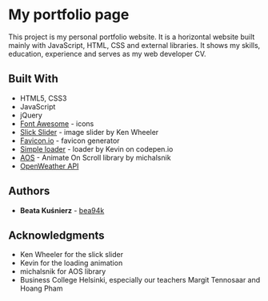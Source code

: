 # My portfolio page

This project is my personal portfolio website. It is a horizontal website built mainly with JavaScript, HTML, CSS and external libraries. It shows my skills, education, experience and serves as my web developer CV.

## Built With

- HTML5, CSS3
- JavaScript
- jQuery
- [Font Awesome](https://fontawesome.com/) - icons
- [Slick Slider](https://kenwheeler.github.io/slick/) - image slider by Ken Wheeler
- [Favicon.io](https://favicon.io/) - favicon generator
- [Simple loader](https://codepen.io/I-is-kevin/details/jqejXj) - loader by Kevin on codepen.io
- [AOS](https://michalsnik.github.io/aos/) - Animate On Scroll library by michalsnik
- [OpenWeather API](https://michalsnik.github.io/aos/)

## Authors

- **Beata Kuśnierz** - [bea94k](https://github.com/bea94k)

## Acknowledgments

- Ken Wheeler for the slick slider
- Kevin for the loading animation
- michalsnik for AOS library
- Business College Helsinki, especially our teachers Margit Tennosaar and Hoang Pham
